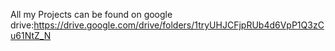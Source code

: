 All my Projects can be found on google drive:https://drive.google.com/drive/folders/1tryUHJCFjpRUb4d6VpP1Q3zCu61NtZ_N
